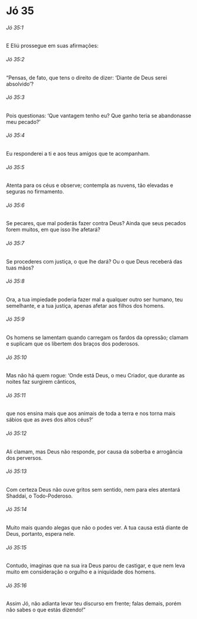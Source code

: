 # Jó 35

###### Jó 35:1

E Eliú prossegue em suas afirmações:

###### Jó 35:2

“Pensas, de fato, que tens o direito de dizer: ‘Diante de Deus serei absolvido’?

###### Jó 35:3

Pois questionas: ‘Que vantagem tenho eu? Que ganho teria se abandonasse meu pecado?’

###### Jó 35:4

Eu responderei a ti e aos teus amigos que te acompanham.

###### Jó 35:5

Atenta para os céus e observe; contempla as nuvens, tão elevadas e seguras no firmamento.

###### Jó 35:6

Se pecares, que mal poderás fazer contra Deus? Ainda que seus pecados forem muitos, em que isso lhe afetará?

###### Jó 35:7

Se procederes com justiça, o que lhe dará? Ou o que Deus receberá das tuas mãos?

###### Jó 35:8

Ora, a tua impiedade poderia fazer mal a qualquer outro ser humano, teu semelhante, e a tua justiça, apenas afetar aos filhos dos homens.

###### Jó 35:9

Os homens se lamentam quando carregam os fardos da opressão; clamam e suplicam que os libertem dos braços dos poderosos.

###### Jó 35:10

Mas não há quem rogue: ‘Onde está Deus, o meu Criador, que durante as noites faz surgirem cânticos,

###### Jó 35:11

que nos ensina mais que aos animais de toda a terra e nos torna mais sábios que as aves dos altos céus?’

###### Jó 35:12

Ali clamam, mas Deus não responde, por causa da soberba e arrogância dos perversos.

###### Jó 35:13

Com certeza Deus não ouve gritos sem sentido, nem para eles atentará Shaddai, o Todo-Poderoso.

###### Jó 35:14

Muito mais quando alegas que não o podes ver. A tua causa está diante de Deus, portanto, espera nele.

###### Jó 35:15

Contudo, imaginas que na sua ira Deus parou de castigar, e que nem leva muito em consideração o orgulho e a iniquidade dos homens.

###### Jó 35:16

Assim Jó, não adianta levar teu discurso em frente; falas demais, porém não sabes o que estás dizendo!”


